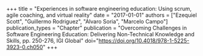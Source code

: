 +++
title = "Experiences in software engineering education: Using scrum, agile coaching, and virtual reality"
date = "2017-01-01"
authors = ["Ezequiel Scott", "Guillermo Rodriguez", "Alvaro Soria", "Marcelo Campo"]
publication_types = "Chapter"
publication = "Overcoming Challenges in Software Engineering Education: Delivering Non-Technical Knowledge and Skills, pp. 250-276, IGI Global"
doi="https://doi.org/10.4018/978-1-5225-3923-0.ch050"
+++
